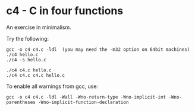 c4 - C in four functions
========================

An exercise in minimalism.

Try the following:

    gcc -o c4 c4.c -ldl  (you may need the -m32 option on 64bit machines)
    ./c4 hello.c
    ./c4 -s hello.c
    
    ./c4 c4.c hello.c
    ./c4 c4.c c4.c hello.c

To enable all warnings from gcc, use:

    gcc -o c4 c4.c -ldl -Wall -Wno-return-type -Wno-implicit-int -Wno-parentheses -Wno-implicit-function-declaration
